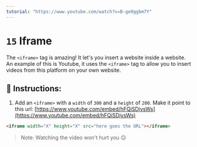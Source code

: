 ```yaml
---
tutorial: "https://www.youtube.com/watch?v=B-ge0ggbm7Y"
---
```


# `15` Iframe

The `<iframe>` tag is amazing! It let's you insert a website inside a website. An example of this is Youtube, it uses the `<iframe>` tag to allow you to insert videos from this platform on your own website.

## 📝 Instructions:

1. Add an `<iframe>` with a `width` of `300` and a `height` of `200`. Make it point to this url: [https://www.youtube.com/embed/hFQiSDiysWs](https://www.youtube.com/embed/hFQiSDiysWs)

```html
<iframe width="X" height="X" src="here goes the URL"></iframe>
```

>Note: Watching the video won't hurt you 😉


